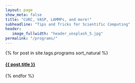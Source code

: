 ```yaml
---
layout: page
show_meta: false
title: "CURC, VASP, LAMMPs, and more!"
subheadline: "Tips and Tricks for Scientific Computing"
header:
   image_fullwidth: "header_unsplash_5.jpg"
permalink: "/programs/"
---
```

<div>
    {% for post in site.tags.programs sort_natural %}
    <h4><a href="{{ site.url }}{{ site.baseurl }}{{ post.url }}">{{ post.title }}</a></h4>
    {% endfor %}
</div>